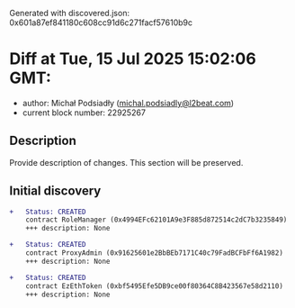 Generated with discovered.json: 0x601a87ef841180c608cc91d6c271facf57610b9c

# Diff at Tue, 15 Jul 2025 15:02:06 GMT:

- author: Michał Podsiadły (<michal.podsiadly@l2beat.com>)
- current block number: 22925267

## Description

Provide description of changes. This section will be preserved.

## Initial discovery

```diff
+   Status: CREATED
    contract RoleManager (0x4994EFc62101A9e3F885d872514c2dC7b3235849)
    +++ description: None
```

```diff
+   Status: CREATED
    contract ProxyAdmin (0x91625601e2BbBEb7171C40c79FadBCFbFf6A1982)
    +++ description: None
```

```diff
+   Status: CREATED
    contract EzEthToken (0xbf5495Efe5DB9ce00f80364C8B423567e58d2110)
    +++ description: None
```
